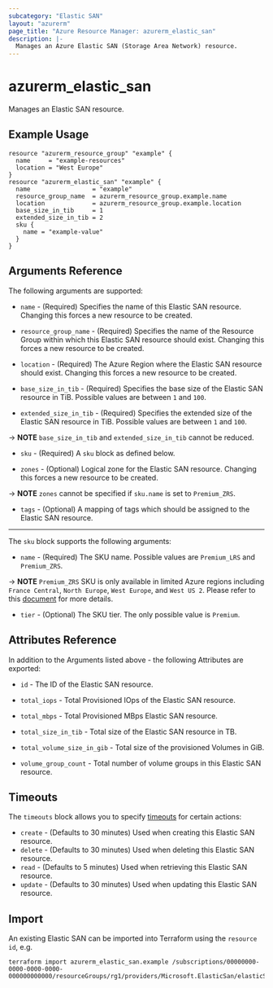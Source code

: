 ```yaml
---
subcategory: "Elastic SAN"
layout: "azurerm"
page_title: "Azure Resource Manager: azurerm_elastic_san"
description: |-
  Manages an Azure Elastic SAN (Storage Area Network) resource.
---
```


# azurerm_elastic_san

Manages an Elastic SAN resource.

## Example Usage

```hcl
resource "azurerm_resource_group" "example" {
  name     = "example-resources"
  location = "West Europe"
}
resource "azurerm_elastic_san" "example" {
  name                 = "example"
  resource_group_name  = azurerm_resource_group.example.name
  location             = azurerm_resource_group.example.location
  base_size_in_tib     = 1
  extended_size_in_tib = 2
  sku {
    name = "example-value"
  }
}
```

## Arguments Reference

The following arguments are supported:

* `name` - (Required) Specifies the name of this Elastic SAN resource. Changing this forces a new resource to be created.

* `resource_group_name` - (Required) Specifies the name of the Resource Group within which this Elastic SAN resource should exist. Changing this forces a new resource to be created.

* `location` - (Required) The Azure Region where the Elastic SAN resource should exist. Changing this forces a new resource to be created.

* `base_size_in_tib` - (Required) Specifies the base size of the Elastic SAN resource in TiB. Possible values are between `1` and `100`.

* `extended_size_in_tib` - (Required) Specifies the extended size of the Elastic SAN resource in TiB. Possible values are between `1` and `100`.

-> **NOTE** `base_size_in_tib` and `extended_size_in_tib` cannot be reduced.

* `sku` - (Required) A `sku` block as defined below.

* `zones` - (Optional) Logical zone for the Elastic SAN resource. Changing this forces a new resource to be created.

-> **NOTE** `zones` cannot be specified if `sku.name` is set to `Premium_ZRS`.

* `tags` - (Optional) A mapping of tags which should be assigned to the Elastic SAN resource.

---

The `sku` block supports the following arguments:

* `name` - (Required) The SKU name. Possible values are `Premium_LRS` and `Premium_ZRS`.

-> **NOTE** `Premium_ZRS` SKU is only available in limited Azure regions including `France Central`, `North Europe`, `West Europe`, and `West US 2`. Please refer to this [document](https://azure.microsoft.com/updates/regional-expansion-azure-elastic-san-public-preview-is-now-available-in-more-regions) for more details.

* `tier` - (Optional) The SKU tier. The only possible value is `Premium`.

## Attributes Reference

In addition to the Arguments listed above - the following Attributes are exported:

* `id` - The ID of the Elastic SAN resource.

* `total_iops` - Total Provisioned IOps of the Elastic SAN resource.

* `total_mbps` - Total Provisioned MBps Elastic SAN resource.

* `total_size_in_tib` - Total size of the Elastic SAN resource in TB.

* `total_volume_size_in_gib` - Total size of the provisioned Volumes in GiB.

* `volume_group_count` - Total number of volume groups in this Elastic SAN resource.

## Timeouts

The `timeouts` block allows you to specify [timeouts](https://www.terraform.io/docs/configuration/resources.html#timeouts) for certain actions:

* `create` - (Defaults to 30 minutes) Used when creating this Elastic SAN resource.
* `delete` - (Defaults to 30 minutes) Used when deleting this Elastic SAN resource.
* `read` - (Defaults to 5 minutes) Used when retrieving this Elastic SAN resource.
* `update` - (Defaults to 30 minutes) Used when updating this Elastic SAN resource.

## Import

An existing Elastic SAN can be imported into Terraform using the `resource id`, e.g.

```shell
terraform import azurerm_elastic_san.example /subscriptions/00000000-0000-0000-0000-000000000000/resourceGroups/rg1/providers/Microsoft.ElasticSan/elasticSans/esan1
```
